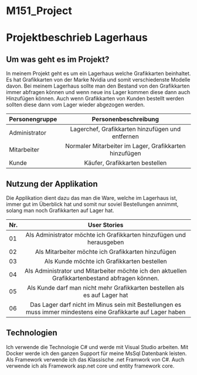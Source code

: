 # M151_Project

# Projektbeschrieb Lagerhaus

## Um was geht es im Projekt?

In meinem Projekt geht es um ein Lagerhaus welche Grafikkarten beinhaltet. Es hat Grafikkarten von der Marke Nvidia und somit verschiedenste Modelle davon. Bei meinem Lagerhaus sollte man den Bestand von den Grafikkarten immer abfragen können und wenn neue ins Lager kommen diese dann auch Hinzufügen können. Auch wenn Grafikkarten von Kunden bestellt werden sollten diese dann vom Lager wieder abgezogen werden.

|Personengruppe|	Personenbeschreibung|
|--------------|:-----------------:|
|Administrator|	Lagerchef, Grafikkarten hinzufügen und entfernen|
|Mitarbeiter|	Normaler Mitarbeiter im Lager, Grafikkarten hinzufügen|
|Kunde|	Käufer, Grafikkarten bestellen|

## Nutzung der Applikation

Die Applikation dient dazu das man die Ware, welche im Lagerhaus ist, immer gut im Überblick hat und somit nur soviel Bestellungen annimmt, solang man noch Grafikkarten auf Lager hat.

|Nr.|	User Stories|
|----|:------------:|
|01|	Als Administrator möchte ich Grafikkarten hinzufügen und herausgeben |
|02|	Als Mitarbeiter möchte ich Grafikkarten hinzufügen|
|03|	Als Kunde möchte ich Grafikkarten bestellen|
|04|	Als Administrator und Mitarbeiter möchte ich den aktuellen Grafikkartenbestand abfragen können.|
|05|	Als Kunde darf man nicht mehr Grafikkarten bestellen als es auf Lager hat|
|06|	Das Lager darf nicht im Minus sein mit Bestellungen es muss immer mindestens eine Grafikkarte auf Lager haben|

## Technologien

Ich verwende die Technologie C# und werde mit Visual Studio arbeiten. Mit Docker werde ich den ganzen Support für meine MsSql Datenbank leisten. Als Framework verwende ich das Klassische .net Framwork von C#. Auch verwende ich als Framework asp.net core und entity framework core.
